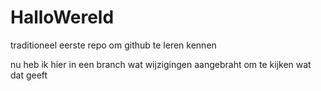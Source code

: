 # HalloWereld
traditioneel eerste repo om github te leren kennen

nu heb ik hier in een branch wat wijzigingen aangebraht om te kijken wat dat geeft
